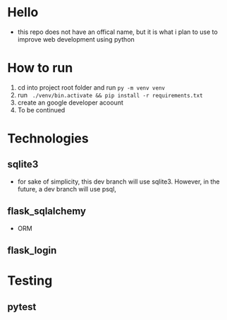 # Hello
- this repo does not have an offical name, but it is what i plan to use to improve web development using python

# How to run
1. cd into project root folder and run ```py -m venv venv```
2. run ``` ./venv/bin.activate && pip install -r requirements.txt```
3. create an google developer acoount
4. To be continued
# Technologies

## sqlite3
- for sake of simplicity, this dev branch will use sqlite3. However, in the future, a dev branch will use psql,

## flask_sqlalchemy
- ORM 

## flask_login

# Testing

## pytest